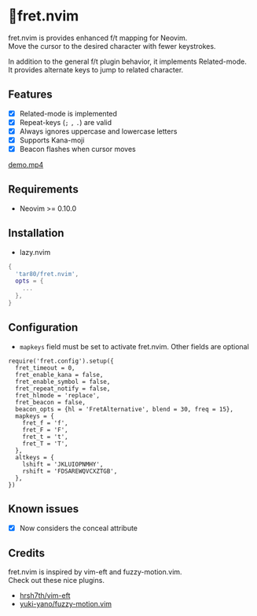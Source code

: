 # 🎸fret.nvim

fret.nvim is provides enhanced f/t mapping for Neovim.  
Move the cursor to the desired character with fewer keystrokes.

In addition to the general f/t plugin behavior, it implements Related-mode.  
It provides alternate keys to jump to related character.

## Features

- [x] Related-mode is implemented
- [x] Repeat-keys (`;` `,` `.`) are valid
- [x] Always ignores uppercase and lowercase letters
- [x] Supports Kana-moji
- [x] Beacon flashes when cursor moves

[demo.mp4](https://github.com/tar80/fret.nvim/assets/45842304/b2957866-9184-4ea7-9b79-2b18dca17853)

## Requirements

- Neovim >= 0.10.0

## Installation

- lazy.nvim

```lua
{
  'tar80/fret.nvim',
  opts = {
    ...
  },
}
```

## Configuration

- `mapkeys` field must be set to activate fret.nvim. Other fields are optional

```lua:
require('fret.config').setup({
  fret_timeout = 0,
  fret_enable_kana = false,
  fret_enable_symbol = false,
  fret_repeat_notify = false,
  fret_hlmode = 'replace',
  fret_beacon = false,
  beacon_opts = {hl = 'FretAlternative', blend = 30, freq = 15},
  mapkeys = {
    fret_f = 'f',
    fret_F = 'F',
    fret_t = 't',
    fret_T = 'T',
  },
  altkeys = {
    lshift = 'JKLUIOPNMHY',
    rshift = 'FDSAREWQVCXZTGB',
  },
})
```
## Known issues

- [x] Now considers the conceal attribute

## Credits

fret.nvim is inspired by vim-eft and fuzzy-motion.vim.  
Check out these nice plugins.

- [hrsh7th/vim-eft](https://github.com/hrsh7th/vim-eft)
- [yuki-yano/fuzzy-motion.vim](https://github.com/yuki-yano/fuzzy-motion.vim)
